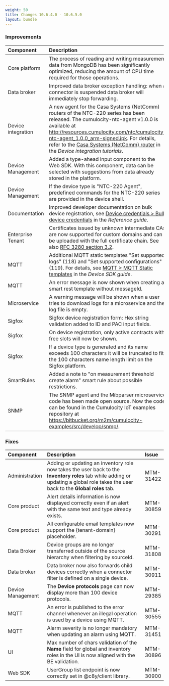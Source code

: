 ```yaml
---
weight: 50
title: Changes 10.6.4.0 - 10.6.5.0
layout: bundle
---
```


### Improvements

<table>
<colgroup>
   <col style="width: 15%;">
   <col style="width: 70%;">
   <col style="width: 15 %;">
</colgroup><thead>
<tr>
<th style="text-align:left">Component</th>
<th style="text-align:left">Description</th>
<th style="text-align:left">Issue</th>
</tr>
</thead>
<tbody>
<tr>
<td>
Core platform</td>
<td>  The process of reading and writing measurement data from MongoDB has been significantly optimized, reducing the amount of CPU time required for those operations.</td>
<td>
MTM-29319</td>
</tr>
<tr>
<td>Data broker</td>
<td>Improved data broker exception handling: when a connector is suspended data broker will immediately stop forwarding.</td>
<td>
MTM-30913</td>
</tr>

<tr>
<td>
Device integration</td>
<td>A new agent for the Casa Systems (NetComm) routers of the NTC-220 series has been released. The cumulocity-ntc-agent v1.0.0 is available at <a href="http://resources.cumulocity.com/ntc/cumulocity-ntc-agent_1.0.0_arm-signed.ipk" class="no-ajaxy">http://resources.cumulocity.com/ntc/cumulocity-ntc-agent_1.0.0_arm-signed.ipk</a>. For details, refer to the <a href="https://cumulocity.com/guides/10.6.6/device-tutorials/netcomm-router/" class="no-ajaxy">Casa Systems (NetComm) router</a> in the <em>Device integration tutorials</em>.
</td>
<td>
MTM-31982</td>
</tr>

<tr>
<td>
Device Management</td>
<td>Added a type-ahead input component to the Web SDK. With this component, data can be selected with suggestions from data already stored in the platform.</td>
<td>
MTM-31425</td>
</tr>
<tr>
<td>
Device Management</td>
<td>   If the device type is "NTC-220 Agent", predefined commands for the NTC-220 series are provided in the device shell.</td>
<td>
MTM-30723</td>
</tr>
<tr>
<td>
Documentation</td>
<td >   Improved developer documentation on bulk device registration, see <a href="https://cumulocity.com/guides/10.6.6/reference/device-credentials/#bulk-device-credentials" class="no-ajaxy">Device credentials > Bulk device credentials</a> in the <em>Reference guide</em>. </td>
<td>
MTM-31230</td>
</tr>
<tr>
<td>
Enterprise Tenant</td>
<td>Certificates issued by unknown intermediate CAs are now supported for custom domains and can be uploaded with the full certificate chain. See also <a href="https://tools.ietf.org/html/rfc3280#section-3.2" class="no-ajaxy">RFC 3280 section 3.2</a>.</td>
<td>
MTM-27401</td>
</tr>
<tr>
<td>
MQTT</td>
<td >   Additional MQTT static templates "Set supported logs" (118) and "Set supported configurations" (119). For details, see <a href="https://cumulocity.com/guides/10.6.6/device-sdk/mqtt/#mqtt-static-templates" class="no-ajaxy">MQTT > MQTT Static templates</a> in the <em>Device SDK guide</em>. </td>
<td>
MTM-30761</td>
</tr>
<tr>
<td>
MQTT</td>
<td >  An error message is now shown when creating a smart rest template without messageId. </td>
<td>
MTM-31178</td>
</tr>
<tr>
<td>
Microservice</td>
<td > A warning message will be shown when a user tries to download logs for a microservice and the log file is empty. </td>
<td>
MTM-30666</td>
</tr>

<tr>
<td>
Sigfox</td>
<td> Sigfox device registration form: Hex string validation added to ID and PAC input fields. </td>
<td>
MTM-30217</td>
</tr>
<tr>
<td>
Sigfox</td>
<td > On device registration, only active contracts with free slots will now be shown.  </td>
<td>
MTM-30220</td>
</tr>

<tr>
<td>
Sigfox</td>
<td > If a device type is generated and its name exceeds 100 characters it will be truncated to fit the 100 characters name length limit on the Sigfox platform. </td>
<td>
MTM-29827</td>
</tr>

<tr>
<td>
SmartRules</td>
<td >  Added a note to "on measurement threshold create alarm" smart rule about possible restrictions. </td>
<td>
MTM-30167</td>
</tr>

<tr>
<td>
SNMP</td>
<td >  The SNMP agent and the Mibparser microservice code has been made open source. Now the code can be found in the Cumulocity IoT examples repository at <a href="https://bitbucket.org/m2m/cumulocity-examples/src/develop/snmp/" class="no-ajaxy">https://bitbucket.org/m2m/cumulocity-examples/src/develop/snmp/</a>. </td>
<td>
MTM-30731</td>
</tr>
</tbody></table>


### Fixes

<table>
<colgroup>
   <col style="width: 15%;">
   <col style="width: 70%;">
   <col style="width: 15 %;">
</colgroup><thead>
<tr>
<th style="text-align:left">Component</th>
<th style="text-align:left">Description</th>
<th style="text-align:left">Issue</th>
</tr>
</thead>
<tbody>
<tr>
<td>
Administration</td>
<td> Adding or updating an inventory role now takes the user back to the <b>Inventory roles</b> tab while adding or updating a global role takes the user back to the <b>Global roles</b> tab.</td>
<td>
MTM-31422</td>
</tr>
<tr>
<td>
Core product</td>
<td >  Alert details information is now displayed correctly even if an alert with the same text and type already exists.</td>
<td>
MTM-30859</td>
</tr>

<tr>
<td>
Core product</td>
<td >  All configurable email templates now support the {tenant-domain} placeholder.</td>
<td>
MTM-30291</td>
</tr>

<td>
Data Broker</td>
<td >  Device groups are no longer transferred outside of the source hierarchy when filtering by sourceId.</td>
<td>
MTM-31808</td>
</tr>
<tr>
<td>
Data broker</td>
<td>Data broker now also forwards child devices correctly when a connector filter is defined on a single device.</td>
<td>
MTM-30911</td>
</tr>

<tr>
<td>
Device Management</td>
<td > The <b>Device protocols</b> page can now display more than 100 device protocols.</td>
<td>
MTM-29385</td>
</tr>

<tr>
<td>
MQTT</td>
<td>An error is published to the error channel whenever an illegal operation is used by a device using MQTT.</td>
<td>
MTM-30555</td>
</tr>
<tr>
<td>
MQTT</td>
<td >  Alarm severity is no longer mandatory when updating an alarm using MQTT.</td>
<td>
MTM-31451</td>
</tr>
<tr>
<td>
UI</td>
<td>Max number of chars validation of the <b>Name</b> field for global and inventory roles in the UI is now aligned with the BE validation.</td>
<td>
MTM-30896</td>
</tr>
<tr>
<td>
Web SDK</td>
<td>UserGroup list endpoint is now correctly set in @c8y/client library.</td>
<td>
MTM-30900</td>
</tr>
</tbody></table>
